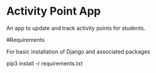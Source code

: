 # Activity Point App
An app to update and track activity points for students.

#Requirements

For basic installation of Django and associated packages

pip3 install -r requirements.txt
